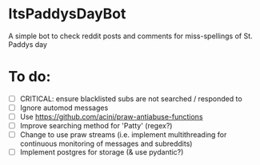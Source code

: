 # ItsPaddysDayBot
A simple bot to check reddit posts and comments for miss-spellings of St. Paddys day

# To do:
- [ ] CRITICAL: ensure blacklisted subs are not searched / responded to
- [ ] Ignore automod messages
- [ ] Use https://github.com/acini/praw-antiabuse-functions
- [ ] Improve searching method for 'Patty' (regex?)
- [ ] Change to use praw streams (i.e. implement multithreading for continuous monitoring of messages and subreddits)
- [ ] Implement postgres for storage (& use pydantic?) 